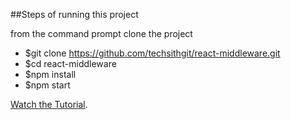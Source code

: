 ##Steps of running this project

from the command prompt clone the project

* $git clone https://github.com/techsithgit/react-middleware.git
* $cd react-middleware
* $npm install
* $npm start

[Watch the Tutorial]().

